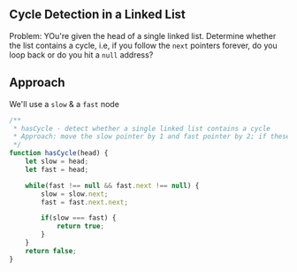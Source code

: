 ## Cycle Detection in a Linked List

Problem: YOu're given the head of a single linked list. Determine whether the list contains a cycle, i.e, if you follow the `next` pointers forever, do you loop back or do you hit a `null` address?


## Approach 

We'll use a `slow` & a `fast` node

```js
/**
 * hasCycle - detect whether a single linked list contains a cycle
 * Approach: move the slow pointer by 1 and fast pointer by 2; if these pointers ever meet, there's a cycle
 */
function hasCycle(head) {
    let slow = head;
    let fast = head;

    while(fast !== null && fast.next !== null) {
        slow = slow.next;
        fast = fast.next.next;

        if(slow === fast) {
            return true;
        }
    }
    return false;
}

```